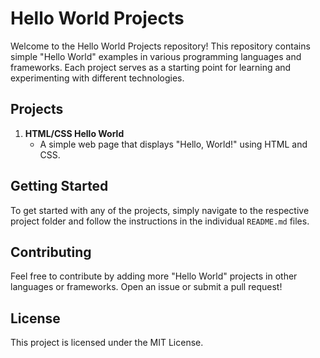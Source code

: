 # Hello World Projects

Welcome to the Hello World Projects repository! This repository contains simple "Hello World" examples in various programming languages and frameworks. Each project serves as a starting point for learning and experimenting with different technologies.

## Projects

1. **HTML/CSS Hello World**
   - A simple web page that displays "Hello, World!" using HTML and CSS.

## Getting Started

To get started with any of the projects, simply navigate to the respective project folder and follow the instructions in the individual `README.md` files.

## Contributing

Feel free to contribute by adding more "Hello World" projects in other languages or frameworks. Open an issue or submit a pull request!

## License

This project is licensed under the MIT License.
